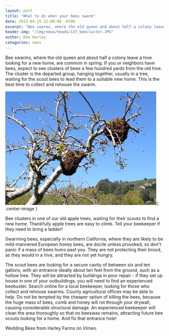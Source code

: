 ```yaml
---
layout: post
title: "What to do when your bees swarm"
date: 2013-04-25 12:00:00 -0700
excerpt: "Bee swarms, where the old queen and about half a colony leave a hive looking for a new ..."
header-img: "/img/news/heads/137_beecluster.JPG"
author: Dee Harley
categories: news
---
```

Bee swarms, where the old queen and about half a colony leave a hive
looking for a new home, are common in spring. If you or neighbors have
bees, expect to see clusters of bees a few hundred yards from the old
hive. The cluster is the departed group, hanging together, usually in
a tree, waiting for the scout bees to lead them to a suitable new
home. This is the best time to collect and rehouse the swarm.

![image](/img/news/137_beecluster.JPG){: .center-image }

Bee clusters in one of our old apple trees, waiting for their scouts
to find a new home. Thankfully apple trees are easy to climb. Tell
your beekeeper if they need to bring a ladder!

Swarming bees, especially in northern California, where they are
likely to be mild-mannered European honey bees, are docile unless
provoked, so don't panic if a mass of bees hums past you. They are not
protecting their brood, as they would in a hive, and they are not yet
hungry.

The scout bees are looking for a secure cavity of between six and ten
gallons, with an entrance ideally about ten feet from the ground, such
as a hollow tree. They will be attracted by buildings in poor repair -
if they set up house in one of your outbuildings, you will need to
find an experienced beebuster. Search online for a local beekeeper,
looking for those who collect and  rehouse swarms. County agricultural
offices may be able to help. Do not be tempted by the cheaper option
of killing the bees, because the huge mass of bees, comb and honey
will rot through your drywall, causing considerable structural damage.
An experienced beekeeper will clean the area thoroughly so that no
beeswax remains, attracting future bee scouts looking for a home. And
fix that entrance hole!

Wedding Bees from Harley Farms on Vimeo.

